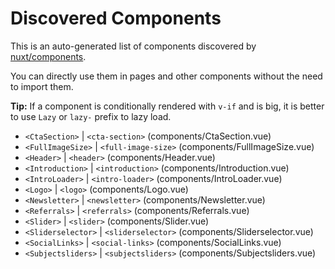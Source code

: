 # Discovered Components

This is an auto-generated list of components discovered by [nuxt/components](https://github.com/nuxt/components).

You can directly use them in pages and other components without the need to import them.

**Tip:** If a component is conditionally rendered with `v-if` and is big, it is better to use `Lazy` or `lazy-` prefix to lazy load.

- `<CtaSection>` | `<cta-section>` (components/CtaSection.vue)
- `<FullImageSize>` | `<full-image-size>` (components/FullImageSize.vue)
- `<Header>` | `<header>` (components/Header.vue)
- `<Introduction>` | `<introduction>` (components/Introduction.vue)
- `<IntroLoader>` | `<intro-loader>` (components/IntroLoader.vue)
- `<Logo>` | `<logo>` (components/Logo.vue)
- `<Newsletter>` | `<newsletter>` (components/Newsletter.vue)
- `<Referrals>` | `<referrals>` (components/Referrals.vue)
- `<Slider>` | `<slider>` (components/Slider.vue)
- `<Sliderselector>` | `<sliderselector>` (components/Sliderselector.vue)
- `<SocialLinks>` | `<social-links>` (components/SocialLinks.vue)
- `<Subjectsliders>` | `<subjectsliders>` (components/Subjectsliders.vue)
